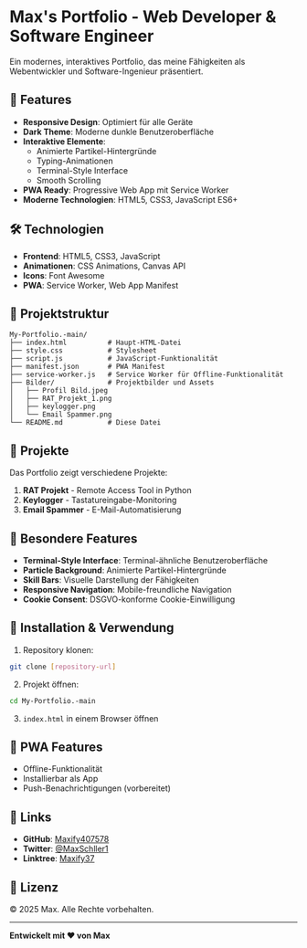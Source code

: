 # Max's Portfolio - Web Developer & Software Engineer

Ein modernes, interaktives Portfolio, das meine Fähigkeiten als Webentwickler und Software-Ingenieur präsentiert.

## 🚀 Features

- **Responsive Design**: Optimiert für alle Geräte
- **Dark Theme**: Moderne dunkle Benutzeroberfläche
- **Interaktive Elemente**: 
  - Animierte Partikel-Hintergründe
  - Typing-Animationen
  - Terminal-Style Interface
  - Smooth Scrolling
- **PWA Ready**: Progressive Web App mit Service Worker
- **Moderne Technologien**: HTML5, CSS3, JavaScript ES6+

## 🛠️ Technologien

- **Frontend**: HTML5, CSS3, JavaScript
- **Animationen**: CSS Animations, Canvas API
- **Icons**: Font Awesome
- **PWA**: Service Worker, Web App Manifest

## 📁 Projektstruktur

```
My-Portfolio.-main/
├── index.html          # Haupt-HTML-Datei
├── style.css           # Stylesheet
├── script.js           # JavaScript-Funktionalität
├── manifest.json       # PWA Manifest
├── service-worker.js   # Service Worker für Offline-Funktionalität
├── Bilder/             # Projektbilder und Assets
│   ├── Profil Bild.jpeg
│   ├── RAT_Projekt_1.png
│   ├── keylogger.png
│   └── Email Spammer.png
└── README.md           # Diese Datei
```

## 🎯 Projekte

Das Portfolio zeigt verschiedene Projekte:

1. **RAT Projekt** - Remote Access Tool in Python
2. **Keylogger** - Tastatureingabe-Monitoring
3. **Email Spammer** - E-Mail-Automatisierung

## 🌟 Besondere Features

- **Terminal-Style Interface**: Terminal-ähnliche Benutzeroberfläche
- **Particle Background**: Animierte Partikel-Hintergründe
- **Skill Bars**: Visuelle Darstellung der Fähigkeiten
- **Responsive Navigation**: Mobile-freundliche Navigation
- **Cookie Consent**: DSGVO-konforme Cookie-Einwilligung

## 🚀 Installation & Verwendung

1. Repository klonen:
```bash
git clone [repository-url]
```

2. Projekt öffnen:
```bash
cd My-Portfolio.-main
```

3. `index.html` in einem Browser öffnen

## 📱 PWA Features

- Offline-Funktionalität
- Installierbar als App
- Push-Benachrichtigungen (vorbereitet)

## 🔗 Links

- **GitHub**: [Maxify407578](https://github.com/Maxify407578)
- **Twitter**: [@MaxSchller1](https://twitter.com/MaxSchller1)
- **Linktree**: [Maxify37](https://linktr.ee/Maxify37)

## 📄 Lizenz

© 2025 Max. Alle Rechte vorbehalten.

---

**Entwickelt mit ❤️ von Max** 